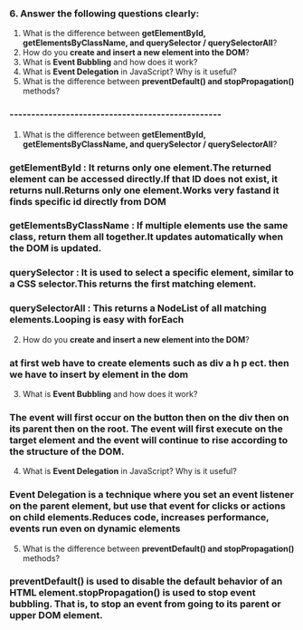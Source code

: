### 6. Answer the following questions clearly:

1. What is the difference between **getElementById, getElementsByClassName, and querySelector / querySelectorAll**?
2. How do you **create and insert a new element into the DOM**?
3. What is **Event Bubbling** and how does it work?
4. What is **Event Delegation** in JavaScript? Why is it useful?
5. What is the difference between **preventDefault() and stopPropagation()** methods?

### -------------------------------------------------
1. What is the difference between **getElementById, getElementsByClassName, and querySelector / querySelectorAll**?

### getElementById : It returns only one element.The returned element can be accessed directly.If that ID does not exist, it returns null.Returns only one element.Works very fastand it finds specific id directly from DOM


### getElementsByClassName : If multiple elements use the same class, return them all together.It updates automatically when the DOM is updated.

### querySelector : It is used to select a specific element, similar to a CSS selector.This returns the first matching element.

### querySelectorAll :  This returns a NodeList of all matching elements.Looping is easy with forEach


 2. How do you **create and insert a new element into the DOM**?
### at first web have to create  elements such as div a h p ect. then we have to insert by element in the dom 

 3. What is **Event Bubbling** and how does it work?

### The event will first occur on the button then on the div then on its parent then on the root. The event will first execute on the target element and the event will continue to rise according to the structure of the DOM.

 4. What is **Event Delegation** in JavaScript? Why is it useful?
### Event Delegation is a technique where you set an event listener on the parent element, but use that event for clicks or actions on child elements.Reduces code, increases performance, events run even on dynamic elements

 5. What is the difference between **preventDefault() and stopPropagation()** methods?
 ### preventDefault() is used to disable the default behavior of an HTML element.stopPropagation() is used to stop event bubbling. That is, to stop an event from going to its parent or upper DOM element.

